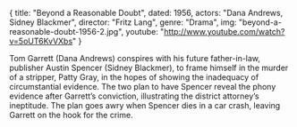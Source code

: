 {
  title: "Beyond a Reasonable Doubt",
  dated:  1956,
  actors: "Dana Andrews, Sidney Blackmer",
  director: "Fritz Lang",
  genre: "Drama",
  img: "beyond-a-reasonable-doubt-1956-2.jpg",
  youtube: "http://www.youtube.com/watch?v=5oUT6KvVXbs"
}

Tom Garrett (Dana Andrews) conspires with his future father-in-law, publisher Austin Spencer (Sidney Blackmer), to frame himself in the murder of a stripper, Patty Gray, in the hopes of showing the inadequacy of circumstantial evidence. The two plan to have Spencer reveal the phony evidence after Garrett’s conviction, illustrating the district attorney’s ineptitude. The plan goes awry when Spencer dies in a car crash, leaving Garrett on the hook for the crime. 